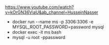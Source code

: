 https://www.youtube.com/watch?v=kOrGN36ViaU&ab_channel=HusseinNasser

- docker run --name ms -p 3306:3306 -e MYSQL_ROOT_PASSWORD=password mysql
- docker exec -it ms bash
- mysql -u root -ppassword
